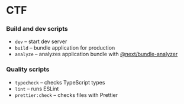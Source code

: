 # CTF

### Build and dev scripts

- `dev` – start dev server
- `build` – bundle application for production
- `analyze` – analyzes application bundle with [@next/bundle-analyzer](https://www.npmjs.com/package/@next/bundle-analyzer)

### Quality scripts

- `typecheck` – checks TypeScript types
- `lint` – runs ESLint
- `prettier:check` – checks files with Prettier
